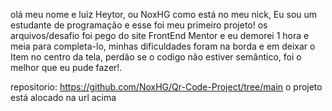 olá meu nome e luiz Heytor, ou NoxHG como está no meu nick, Eu sou um estudante de programação e esse foi meu primeiro projeto!
os arquivos/desafio foi pego do site FrontEnd Mentor e eu demorei 1 hora e meia para completa-lo, minhas dificuldades foram na borda e em deixar o Item no centro da tela, 
perdão se o codigo não estiver semântico, foi o melhor que eu pude fazer!.

repositorio: https://github.com/NoxHG/Qr-Code-Project/tree/main
o projeto está alocado na url acima
